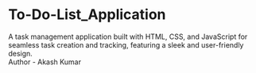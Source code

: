 # To-Do-List_Application
A task management application built with HTML, CSS, and JavaScript for seamless task creation and tracking, featuring a sleek and user-friendly design.
<br>
Author - Akash Kumar
